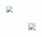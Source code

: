 <div style="margin : 0 auto;"><img src="https://img.shields.io/badge/JAVA-007396?style=flat&logo=Java&logoColor=white"/></div>
<p><code>
    	<img height="20" 
        src="https://img.shields.io/badge/JAVA-007396?style=flat&logo=Java&logoColor=white" 
        style="max-width: 100%;">
     </code>
  </p>
